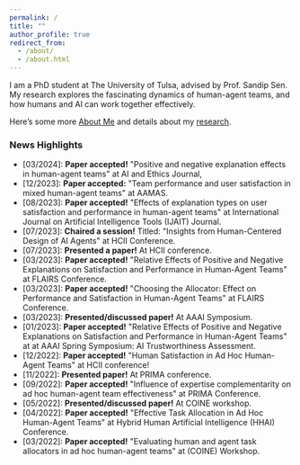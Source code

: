 ```yaml
---
permalink: /
title: ""
author_profile: true
redirect_from: 
  - /about/
  - /about.html
---
```


I am a PhD student at The University of Tulsa, advised by Prof. Sandip Sen.
My research explores the fascinating dynamics of human-agent teams,
and how humans and AI can work together effectively.

Here’s some more [About Me](https://sami-abai.github.io/aboutme/) 
and details about my [research](https://sami-abai.github.io/research/). 

### News Highlights

  * [03/2024]: **Paper accepted!** "Positive and negative explanation effects in human-agent teams" at AI and Ethics Journal,
  * [12/2023]: **Paper accepted:** "Team performance and user satisfaction in mixed human-agent teams" at AAMAS.   
  * [08/2023]: **Paper accepted!** "Effects of explanation types on user satisfaction and performance in human-agent teams" at International Journal on Artificial Intelligence Tools (IJAIT) Journal.
  * [07/2023]: **Chaired a session!** Titled: "Insights from Human-Centered Design of AI Agents" at HCII Conference.
  * [07/2023]: **Presented a paper!** At HCII conference.
  * [03/2023]: **Paper accepted!** "Relative Effects of Positive and Negative Explanations on Satisfaction and Performance in Human-Agent Teams" at FLAIRS Conference.   
  * [03/2023]: **Paper accepted!** "Choosing the Allocator: Effect on Performance and Satisfaction in Human-Agent Teams" at FLAIRS Conference.      
  * [03/2023]: **Presented/discussed paper!**  At AAAI Symposium.
  * [01/2023]: **Paper accepted!** "Relative Effects of Positive and Negative Explanations on Satisfaction and Performance in Human-Agent Teams" at at AAAI Spring Symposium: AI Trustworthiness Assessment.
  * [12/2022]: **Paper accepted!** "Human Satisfaction in Ad Hoc Human-Agent Teams" at HCII conference!
  * [11/2022]: **Presented paper!** At PRIMA conference.
  * [09/2022]: **Paper accepted!** "Influence of expertise complementarity on ad hoc human-agent team effectiveness" at PRIMA Conference.
  * [05/2022]: **Presented/discussed paper!** At COINE workshop.
  * [04/2022]: **Paper accepted!** "Effective Task Allocation in Ad Hoc Human-Agent Teams" at Hybrid Human Artificial Intelligence (HHAI) Conference.
  * [03/2022]: **Paper accepted!** "Evaluating human and agent task allocators in ad hoc human-agent teams" at (COINE) Workshop.
